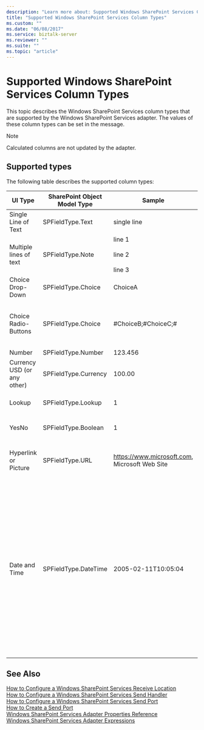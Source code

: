 ```yaml
---
description: "Learn more about: Supported Windows SharePoint Services Column Types"
title: "Supported Windows SharePoint Services Column Types"
ms.custom: ""
ms.date: "06/08/2017"
ms.service: biztalk-server
ms.reviewer: ""
ms.suite: ""
ms.topic: "article"
---
```

# Supported Windows SharePoint Services Column Types
This topic describes the Windows SharePoint Services column types that are supported by the Windows SharePoint Services adapter. The values of these column types can be set in the message.  

> [!NOTE]
>  Calculated columns are not updated by the adapter.  

## Supported types  
 The following table describes the supported column types:  


|           UI Type           | SharePoint Object Model Type |                    Sample                    |                                                                                                                                                                                                                                                                            Comments                                                                                                                                                                                                                                                                            |
|-----------------------------|------------------------------|----------------------------------------------|----------------------------------------------------------------------------------------------------------------------------------------------------------------------------------------------------------------------------------------------------------------------------------------------------------------------------------------------------------------------------------------------------------------------------------------------------------------------------------------------------------------------------------------------------------------|
|     Single Line of Text     |       SPFieldType.Text       |                 single line                  |                                                                                                                                                                                                                                                                              None                                                                                                                                                                                                                                                                              |
|   Multiple lines of text    |       SPFieldType.Note       | line 1<br /><br /> line 2<br /><br /> line 3 |                                                                                                                                                                                                                                                                              None                                                                                                                                                                                                                                                                              |
|      Choice Drop-Down       |      SPFieldType.Choice      |                   ChoiceA                    |                                                                                                                                                                                                                                                 ChoiceA from the available choices (ChoiceA, ChoiceB, ChoiceC)                                                                                                                                                                                                                                                 |
|    Choice Radio-Buttons     |      SPFieldType.Choice      |             #ChoiceB;#ChoiceC;#              |                                                                                                                                                                                                                 ChoiceB and ChoiceC are enabled, ChoiceA is disabled (available choices are ChoiceA, ChoiceB, ChoiceC). Use ;# as a separator.                                                                                                                                                                                                                 |
|           Number            |      SPFieldType.Number      |                   123.456                    |                                                                                                                                                                                                                                                                              None                                                                                                                                                                                                                                                                              |
| Currency USD (or any other) |     SPFieldType.Currency     |                    100.00                    |                                                                                                                                                                                                                                                                              None                                                                                                                                                                                                                                                                              |
|           Lookup            |      SPFieldType.Lookup      |                      1                       |                                                                                                                                                                                                                                                 The number is the item identifier inside the referenced list.                                                                                                                                                                                                                                                  |
|            YesNo            |     SPFieldType.Boolean      |                      1                       |                                                                                                                                                                                                                                                                     1=Yes<br /><br /> 0=No                                                                                                                                                                                                                                                                     |
|    Hyperlink or Picture     |       SPFieldType.URL        | https://www.microsoft.com, Microsoft Web Site |                                                                                                                                                                                                                  URL separated with "," from the display text. The "Microsoft Web Site" text will be a hyperlink to https://www.microsoft.com                                                                                                                                                                                                                   |
|        Date and Time        |     SPFieldType.DateTime     |             2005-02-11T10:05:04              | The DateTime as defined by the XML standard for the xs:dateTime. The pattern for dateTime is CCYY-MM-DDThh:mm:ss where CC represents the century, YY the year, MM the month, and DD the day, preceded by an optional leading negative (-) character to indicate a negative number. If the negative character is omitted, positive (+) is assumed. The T is the date/time separator and hh, mm, and ss represent hour, minute, and second, respectively. This representation may be immediately followed by a "Z" to indicate UTC or to indicate the time zone. |

## See Also  
 [How to Configure a Windows SharePoint Services Receive Location](../core/how-to-configure-a-windows-sharepoint-services-receive-location.md)   
 [How to Configure a Windows SharePoint Services Send Handler](../core/how-to-configure-a-windows-sharepoint-services-send-handler.md)   
 [How to Configure a Windows SharePoint Services Send Port](../core/how-to-configure-a-windows-sharepoint-services-send-port.md)   
 [How to Create a Send Port](../core/how-to-create-a-send-port2.md)   
 [Windows SharePoint Services Adapter Properties Reference](../core/windows-sharepoint-services-adapter-properties-reference.md)   
 [Windows SharePoint Services Adapter Expressions](../core/windows-sharepoint-services-adapter-expressions.md)
